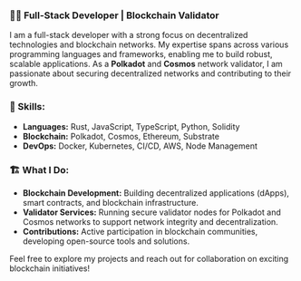 ### 👨‍💻 Full-Stack Developer | Blockchain Validator

I am a full-stack developer with a strong focus on decentralized technologies and blockchain networks. My expertise spans across various programming languages and frameworks, enabling me to build robust, scalable applications. As a **Polkadot** and **Cosmos** network validator, I am passionate about securing decentralized networks and contributing to their growth.

### 🔧 Skills:
- **Languages:** Rust, JavaScript, TypeScript, Python, Solidity
- **Blockchain:** Polkadot, Cosmos, Ethereum, Substrate
- **DevOps:** Docker, Kubernetes, CI/CD, AWS, Node Management

### 🏗️ What I Do:
- **Blockchain Development:** Building decentralized applications (dApps), smart contracts, and blockchain infrastructure.
- **Validator Services:** Running secure validator nodes for Polkadot and Cosmos networks to support network integrity and decentralization.
- **Contributions:** Active participation in blockchain communities, developing open-source tools and solutions.

Feel free to explore my projects and reach out for collaboration on exciting blockchain initiatives!
